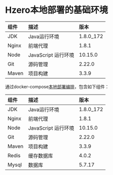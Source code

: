 # Hzero本地部署的基础环境

| 组件  | 描述                | 版本      |
| :---- | :------------------ | :-------- |
| JDK   | Java运行环境        | 1.8.0_172 |
| Nginx | 前端代理            | 1.8.1     |
| Node  | JavaScript 运行环境 | 10.15.0   |
| Git   | 源码管理            | 2.22.0    |
| Maven | 项目构建            | 3.3.9     |

通过docker-compose[本地部署编排](https://github.com/ChenQuan/docker-compose/blob/master/hzero-server/README.md)，包含如下组件：

| 组件           | 描述                | 版本      |
| :------------- | :------------------ | :-------- |
| JDK            | Java运行环境        | 1.8.0_172 |
| Nginx          | 前端代理            | 1.8.1     |
| Node           | JavaScript 运行环境 | 10.15.0   |
| Git            | 源码管理            | 2.22.0 |
| Maven          | 项目构建            | 3.3.9     |
| Redis | 缓存数据库   | 4.0.2                  |
| Mysql | 数据库       | 5.7.17                   |
